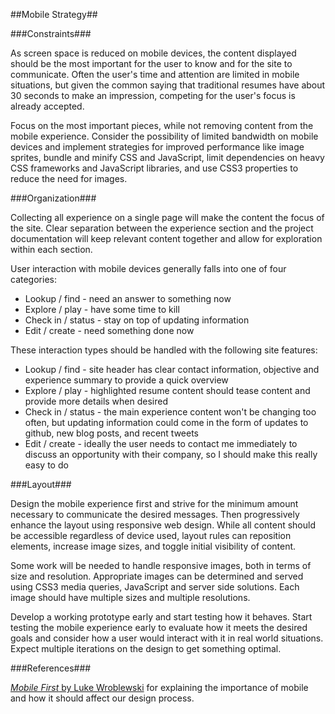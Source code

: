 ##Mobile Strategy##

###Constraints###

As screen space is reduced on mobile devices, the content displayed should be the most important for the user to know and for the site to communicate.  Often the user's time and attention are limited in mobile situations, but given the common saying that traditional resumes have about 30 seconds to make an impression, competing for the user's focus is already accepted.

Focus on the most important pieces, while not removing content from the mobile experience.  Consider the possibility of limited bandwidth on mobile devices and implement strategies for improved performance like image sprites, bundle and minify CSS and JavaScript, limit dependencies on heavy CSS frameworks and JavaScript libraries, and use CSS3 properties to reduce the need for images.

###Organization###

Collecting all experience on a single page will make the content the focus of the site.  Clear separation between the experience section and the project documentation will keep relevant content together and allow for exploration within each section.

User interaction with mobile devices generally falls into one of four categories:

* Lookup / find - need an answer to something now
* Explore / play - have some time to kill
* Check in / status - stay on top of updating information
* Edit / create - need something done now

These interaction types should be handled with the following site features:

* Lookup / find - site header has clear contact information, objective and experience summary to provide a quick overview
* Explore / play - highlighted resume content should tease content and provide more details when desired
* Check in / status - the main experience content won't be changing too often, but updating information could come in the form of updates to github, new blog posts, and recent tweets
* Edit / create - ideally the user needs to contact me immediately to discuss an opportunity with their company, so I should make this really easy to do

###Layout###

Design the mobile experience first and strive for the minimum amount necessary to communicate the desired messages.  Then progressively enhance the layout using responsive web design.  While all content should be accessible regardless of device used, layout rules can reposition elements, increase image sizes, and toggle initial visibility of content.

Some work will be needed to handle responsive images, both in terms of size and resolution.  Appropriate images can be determined and served using CSS3 media queries, JavaScript and server side solutions.  Each image should have multiple sizes and multiple resolutions.

Develop a working prototype early and start testing how it behaves.  Start testing the mobile experience early to evaluate how it meets the desired goals and consider how a user would interact with it in real world situations.  Expect multiple iterations on the design to get something optimal.

###References###

[*Mobile First* by Luke Wroblewski](http://www.abookapart.com/products/mobile-first) for explaining the importance of mobile and how it should affect our design process.


